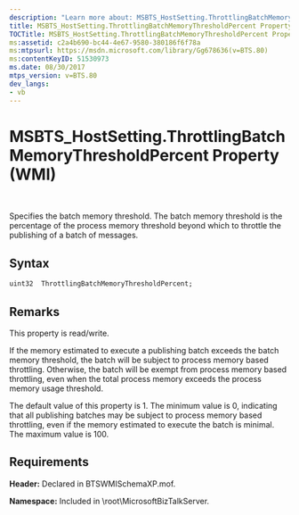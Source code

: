 ```yaml
---
description: "Learn more about: MSBTS_HostSetting.ThrottlingBatchMemoryThresholdPercent Property (WMI)"
title: MSBTS_HostSetting.ThrottlingBatchMemoryThresholdPercent Property (WMI)
TOCTitle: MSBTS_HostSetting.ThrottlingBatchMemoryThresholdPercent Property (WMI)
ms:assetid: c2a4b690-bc44-4e67-9580-380186f6f78a
ms:mtpsurl: https://msdn.microsoft.com/library/Gg678636(v=BTS.80)
ms:contentKeyID: 51530973
ms.date: 08/30/2017
mtps_version: v=BTS.80
dev_langs:
- vb
---
```


# MSBTS\_HostSetting.ThrottlingBatchMemoryThresholdPercent Property (WMI)

 

Specifies the batch memory threshold. The batch memory threshold is the percentage of the process memory threshold beyond which to throttle the publishing of a batch of messages.

## Syntax

``` vb
uint32  ThrottlingBatchMemoryThresholdPercent;  
```

## Remarks

This property is read/write.

If the memory estimated to execute a publishing batch exceeds the batch memory threshold, the batch will be subject to process memory based throttling. Otherwise, the batch will be exempt from process memory based throttling, even when the total process memory exceeds the process memory usage threshold.

The default value of this property is 1. The minimum value is 0, indicating that all publishing batches may be subject to process memory based throttling, even if the memory estimated to execute the batch is minimal. The maximum value is 100.

## Requirements

**Header:** Declared in BTSWMISchemaXP.mof.

**Namespace:** Included in \\root\\MicrosoftBizTalkServer.


